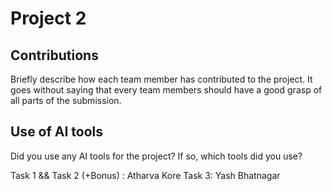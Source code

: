 # Project 2

## Contributions

Briefly describe how each team member has contributed to the project. It goes without saying that every team members should have a good grasp of all parts of the submission.

## Use of AI tools

Did you use any AI tools for the project? If so, which tools did you use?

Task 1 && Task 2 (+Bonus) : Atharva Kore
Task 3: Yash Bhatnagar